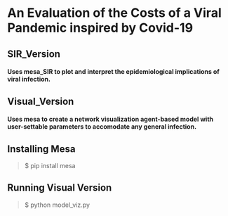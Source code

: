 # An Evaluation of the Costs of a Viral Pandemic inspired by Covid-19 

## SIR_Version
#### Uses mesa_SIR to plot and interpret the epidemiological implications of viral infection.

## Visual_Version
#### Uses mesa to create a network visualization agent-based model with user-settable parameters to accomodate any general infection.

## Installing Mesa
> $ pip install mesa

## Running Visual Version
> $ python model_viz.py
